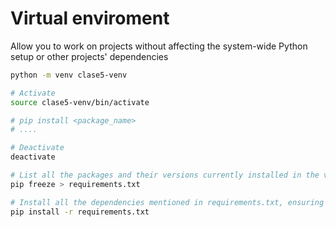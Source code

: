# Virtual enviroment

Allow you to work on projects without affecting the system-wide Python setup or other projects' dependencies

```sh
python -m venv clase5-venv

# Activate
source clase5-venv/bin/activate

# pip install <package_name>
# ....

# Deactivate
deactivate
```

```sh
# List all the packages and their versions currently installed in the virtual environment. 
pip freeze > requirements.txt

# Install all the dependencies mentioned in requirements.txt, ensuring that the environment is configured identically.
pip install -r requirements.txt
```
